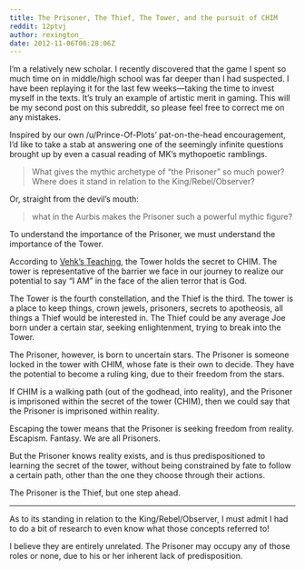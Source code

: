 ```yaml
---
title: The Prisoner, The Thief, The Tower, and the pursuit of CHIM
reddit: 12ptvj
author: rexington_
date: 2012-11-06T06:28:06Z
---
```


I’m a relatively new scholar. I recently discovered that the game I spent so
much time on in middle/high school was far deeper than I had suspected. I have
been replaying it for the last few weeks—taking the time to invest myself in the
texts. It’s truly an example of artistic merit in gaming. This will be my second
post on this subreddit, so please feel free to correct me on any mistakes.

Inspired by our own /u/Prince-Of-Plots’ pat-on-the-head encouragement, I’d like
to take a stab at answering one of the seemingly infinite questions brought up
by even a casual reading of MK’s mythopoetic ramblings.

> What gives the mythic archetype of “the Prisoner” so much power? Where does it
> stand in relation to the King/Rebel/Observer?

Or, straight from the devil’s mouth:

> what in the Aurbis makes the Prisoner such a powerful mythic figure?

To understand the importance of the Prisoner, we must understand the importance
of the Tower.

According to [Vehk’s Teaching][0], the Tower holds the secret to CHIM. The tower
is representative of the barrier we face in our journey to realize our potential
to say “I AM” in the face of the alien terror that is God.

The Tower is the fourth constellation, and the Thief is the third. The tower is
a place to keep things, crown jewels, prisoners, secrets to apotheosis, all
things a Thief would be interested in. The Thief could be any average Joe born
under a certain star, seeking enlightenment, trying to break into the Tower.

The Prisoner, however, is born to uncertain stars. The Prisoner is someone
locked in the tower with CHIM, whose fate is their own to decide. They have the
potential to become a ruling king, due to their freedom from the stars.

If CHIM is a walking path (out of the godhead, into reality), and the Prisoner
is imprisoned within the secret of the tower (CHIM), then we could say that the
Prisoner is imprisoned within reality.

Escaping the tower means that the Prisoner is seeking freedom from reality.
Escapism. Fantasy. We are all Prisoners.

But the Prisoner knows reality exists, and is thus predispositioned to learning
the secret of the tower, without being constrained by fate to follow a certain
path, other than the one they choose through their actions.

The Prisoner is the Thief, but one step ahead.

----

As to its standing in relation to the King/Rebel/Observer, I must admit I had to
do a bit of research to even know what those concepts referred to!

I believe they are entirely unrelated. The Prisoner may occupy any of those
roles or none, due to his or her inherent lack of predisposition.

[0]: https://www.imperial-library.info/content/tower
